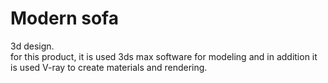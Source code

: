 # Modern sofa
3d design.   
for this product, it is used 3ds max software for modeling and in addition it is used V-ray to create materials and rendering.
